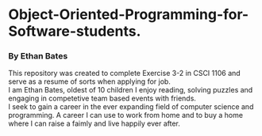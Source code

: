 # Object-Oriented-Programming-for-Software-students.
### By Ethan Bates
This repository was created to complete Exercise 3-2 in CSCI 1106 and serve as a resume of sorts when applying for job.
<br>
I am Ethan Bates, oldest of 10 children I enjoy reading, solving puzzles and engaging in competetive team based events with friends.
<br>
I seek to gain a career in the ever expanding field of computer science and programming. A career I can use to work from home and to buy a home where I can raise a faimly and live happily ever after.
